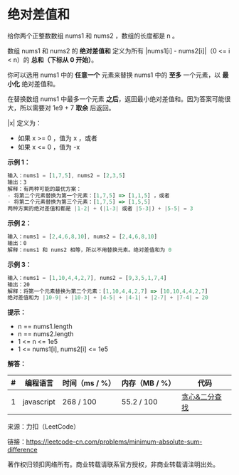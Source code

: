 # 绝对差值和

给你两个正整数数组 nums1 和 nums2 ，数组的长度都是 n 。

数组 nums1 和 nums2 的 **绝对差值和** 定义为所有 |nums1[i] - nums2[i]|（0 <= i < n）的 **总和（下标从 0 开始）**。

你可以选用 nums1 中的 **任意一个** 元素来替换 nums1 中的 **至多** 一个元素，以 **最小化** 绝对差值和。

在替换数组 nums1 中最多一个元素 **之后**，返回最小绝对差值和。因为答案可能很大，所以需要对 1e9 + 7 **取余** 后返回。

|x| 定义为：

- 如果 x >= 0 ，值为 x ，或者
- 如果 x <= 0 ，值为 -x

**示例 1：**

``` javascript
输入：nums1 = [1,7,5], nums2 = [2,3,5]
输出：3
解释：有两种可能的最优方案：
- 将第二个元素替换为第一个元素：[1,7,5] => [1,1,5] ，或者
- 将第二个元素替换为第三个元素：[1,7,5] => [1,5,5]
两种方案的绝对差值和都是 |1-2| + (|1-3| 或者 |5-3|) + |5-5| = 3
```

**示例 2：**

``` javascript
输入：nums1 = [2,4,6,8,10], nums2 = [2,4,6,8,10]
输出：0
解释：nums1 和 nums2 相等，所以不用替换元素。绝对差值和为 0
```

**示例 3：**

``` javascript
输入：nums1 = [1,10,4,4,2,7], nums2 = [9,3,5,1,7,4]
输出：20
解释：将第一个元素替换为第二个元素：[1,10,4,4,2,7] => [10,10,4,4,2,7]
绝对差值和为 |10-9| + |10-3| + |4-5| + |4-1| + |2-7| + |7-4| = 20
```

**提示：**

- n == nums1.length
- n == nums2.length
- 1 <= n <= 1e5
- 1 <= nums1[i], nums2[i] <= 1e5

**解答：**

**#**|**编程语言**|**时间（ms / %）**|**内存（MB / %）**|**代码**
--|--|--|--|--
1|javascript|268 / 100|55.2 / 100|[贪心&二分查找](./javascript/ac_v1.js)

来源：力扣（LeetCode）

链接：https://leetcode-cn.com/problems/minimum-absolute-sum-difference

著作权归领扣网络所有。商业转载请联系官方授权，非商业转载请注明出处。
